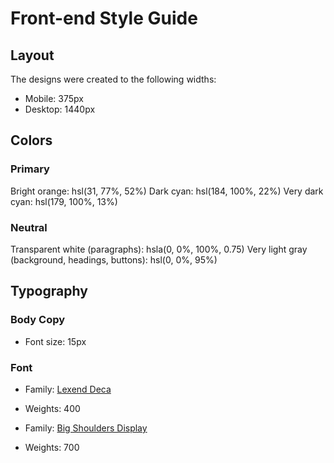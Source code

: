 # Front-end Style Guide
## Layout
The designs were created to the following widths:
- Mobile: 375px
- Desktop: 1440px
## Colors
### Primary
Bright orange: hsl(31, 77%, 52%)
Dark cyan: hsl(184, 100%, 22%)
Very dark cyan: hsl(179, 100%, 13%)
### Neutral
Transparent white (paragraphs): hsla(0, 0%, 100%, 0.75)
Very light gray (background, headings, buttons): hsl(0, 0%, 95%)
## Typography
### Body Copy
- Font size: 15px
### Font
- Family: [Lexend Deca](https://fonts.google.com/specimen/Lexend+Deca)
- Weights: 400

- Family: [Big Shoulders Display](https://fonts.google.com/specimen/Big+Shoulders+Display)
- Weights: 700